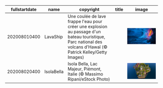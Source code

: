 |fullstartdate|name|copyright|title|image|
|--|--|--|--|--|
202008010400|LavaShip|Une coulée de lave frappe l'eau pour créer une explosion au passage d'un bateau touristique, Parc national des volcans d'Hawaï (© Patrick Kelley/Getty Images)||![](/fr-CA/2020/08/202008010400LavaShip.jpg)|
202008020400|IsolaBella|Isola Bella, Lac Majeur, Piémont, Italie (© Massimo Ripani/eStock Photo)||![](/fr-CA/2020/08/202008020400IsolaBella.jpg)|
